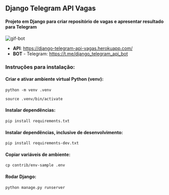 ## Django Telegram API Vagas
#### Projeto em Django para criar repositório de vagas e apresentar resultado para Telegram

![gif-bot](https://user-images.githubusercontent.com/48570599/130121966-978f2c1e-a96d-4fd3-b647-abc9374722b9.gif)

* **API**: https://django-telegram-api-vagas.herokuapp.com/
* **BOT** - Telegram: https://t.me/django_telegram_api_bot

### <strong>Instruções para instalação</strong>:

#### Criar e ativar ambiente virtual Python (venv):

```python -m venv .venv```

```source .venv/bin/activate```

#### <strong>Instalar dependências</strong>:

```pip install requirements.txt```

#### <strong>Instalar dependências, inclusive de desenvolvimento</strong>:

```pip install requirements-dev.txt```

#### Copiar variáveis de ambiente:
```cp contrib/env-sample .env```

#### Rodar Django:
```python manage.py runserver```